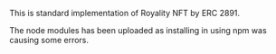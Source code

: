 This is standard implementation of Royality NFT by ERC 2891.

The node modules has been uploaded as installing in using npm was causing some errors. 
